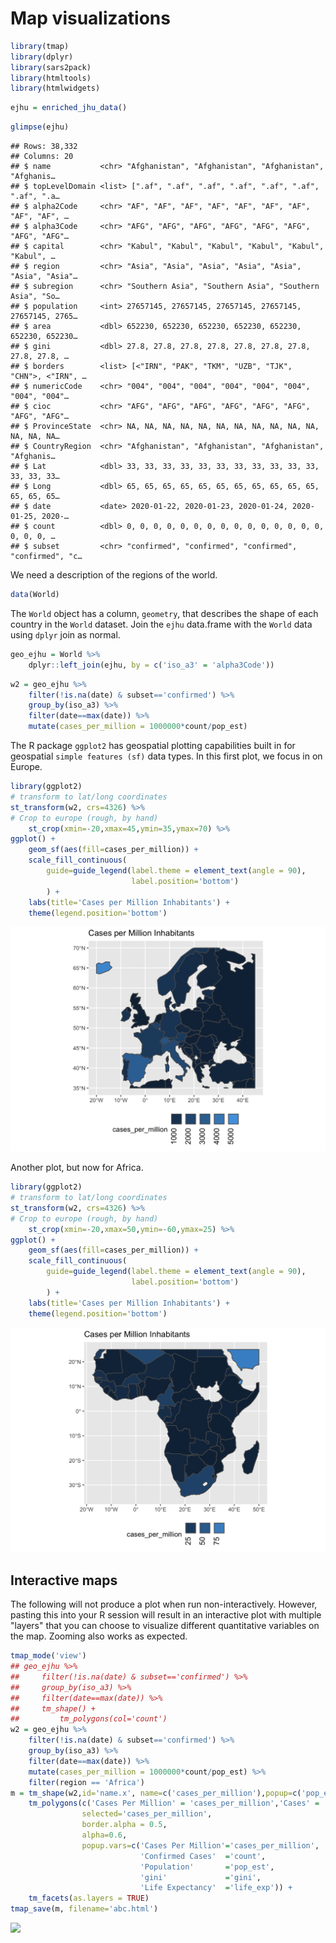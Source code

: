 # Map visualizations




```r
library(tmap)
library(dplyr)
library(sars2pack)
library(htmltools)
library(htmlwidgets)
```



```r
ejhu = enriched_jhu_data()
```



```r
glimpse(ejhu)
```

```
## Rows: 38,332
## Columns: 20
## $ name           <chr> "Afghanistan", "Afghanistan", "Afghanistan", "Afghanis…
## $ topLevelDomain <list> [".af", ".af", ".af", ".af", ".af", ".af", ".af", ".a…
## $ alpha2Code     <chr> "AF", "AF", "AF", "AF", "AF", "AF", "AF", "AF", "AF", …
## $ alpha3Code     <chr> "AFG", "AFG", "AFG", "AFG", "AFG", "AFG", "AFG", "AFG"…
## $ capital        <chr> "Kabul", "Kabul", "Kabul", "Kabul", "Kabul", "Kabul", …
## $ region         <chr> "Asia", "Asia", "Asia", "Asia", "Asia", "Asia", "Asia"…
## $ subregion      <chr> "Southern Asia", "Southern Asia", "Southern Asia", "So…
## $ population     <int> 27657145, 27657145, 27657145, 27657145, 27657145, 2765…
## $ area           <dbl> 652230, 652230, 652230, 652230, 652230, 652230, 652230…
## $ gini           <dbl> 27.8, 27.8, 27.8, 27.8, 27.8, 27.8, 27.8, 27.8, 27.8, …
## $ borders        <list> [<"IRN", "PAK", "TKM", "UZB", "TJK", "CHN">, <"IRN", …
## $ numericCode    <chr> "004", "004", "004", "004", "004", "004", "004", "004"…
## $ cioc           <chr> "AFG", "AFG", "AFG", "AFG", "AFG", "AFG", "AFG", "AFG"…
## $ ProvinceState  <chr> NA, NA, NA, NA, NA, NA, NA, NA, NA, NA, NA, NA, NA, NA…
## $ CountryRegion  <chr> "Afghanistan", "Afghanistan", "Afghanistan", "Afghanis…
## $ Lat            <dbl> 33, 33, 33, 33, 33, 33, 33, 33, 33, 33, 33, 33, 33, 33…
## $ Long           <dbl> 65, 65, 65, 65, 65, 65, 65, 65, 65, 65, 65, 65, 65, 65…
## $ date           <date> 2020-01-22, 2020-01-23, 2020-01-24, 2020-01-25, 2020-…
## $ count          <dbl> 0, 0, 0, 0, 0, 0, 0, 0, 0, 0, 0, 0, 0, 0, 0, 0, 0, 0, …
## $ subset         <chr> "confirmed", "confirmed", "confirmed", "confirmed", "c…
```

We need a description of the regions of the world.


```r
data(World)
```

The `World` object has a column, `geometry`, that describes the shape of each country
in the `World` dataset. Join the `ejhu` data.frame with the `World` data using
`dplyr` join as normal.



```r
geo_ejhu = World %>%
    dplyr::left_join(ejhu, by = c('iso_a3' = 'alpha3Code'))
```


```r
w2 = geo_ejhu %>%
    filter(!is.na(date) & subset=='confirmed') %>%
    group_by(iso_a3) %>%
    filter(date==max(date)) %>%
    mutate(cases_per_million = 1000000*count/pop_est)
```

The R package `ggplot2` has geospatial plotting capabilities built in for
geospatial `simple features (sf)` data types. In this first plot, we focus
in on Europe.


```r
library(ggplot2)
# transform to lat/long coordinates
st_transform(w2, crs=4326) %>%
# Crop to europe (rough, by hand)
    st_crop(xmin=-20,xmax=45,ymin=35,ymax=70) %>%
ggplot() +
    geom_sf(aes(fill=cases_per_million)) +
    scale_fill_continuous(
        guide=guide_legend(label.theme = element_text(angle = 90),
                           label.position='bottom')
        ) + 
    labs(title='Cases per Million Inhabitants') +
    theme(legend.position='bottom')
```

<img src="map_visualization_files/figure-html/unnamed-chunk-8-1.png" width="672" />

Another plot, but now for Africa.


```r
library(ggplot2)
# transform to lat/long coordinates
st_transform(w2, crs=4326) %>%
# Crop to europe (rough, by hand)
    st_crop(xmin=-20,xmax=50,ymin=-60,ymax=25) %>%
ggplot() +
    geom_sf(aes(fill=cases_per_million)) +
    scale_fill_continuous(
        guide=guide_legend(label.theme = element_text(angle = 90),
                           label.position='bottom')
        ) + 
    labs(title='Cases per Million Inhabitants') +
    theme(legend.position='bottom')
```

<img src="map_visualization_files/figure-html/unnamed-chunk-9-1.png" width="672" />

## Interactive maps

The following will not produce a plot when run
non-interactively. However, pasting this into your R session will
result in an interactive plot with multiple "layers" that you can
choose to visualize different quantitative variables on the
map. Zooming also works as expected.


```r
tmap_mode('view')
## geo_ejhu %>%
##     filter(!is.na(date) & subset=='confirmed') %>%
##     group_by(iso_a3) %>%
##     filter(date==max(date)) %>%
##     tm_shape() +
##         tm_polygons(col='count')
w2 = geo_ejhu %>%
    filter(!is.na(date) & subset=='confirmed') %>%
    group_by(iso_a3) %>%
    filter(date==max(date)) %>%
    mutate(cases_per_million = 1000000*count/pop_est) %>%
    filter(region == 'Africa')
m = tm_shape(w2,id='name.x', name=c('cases_per_million'),popup=c('pop_est')) +
    tm_polygons(c('Cases Per Million' = 'cases_per_million','Cases' = 'count',"Well-being index"='well_being', 'GINI'='gini'),
                selected='cases_per_million',
                border.alpha = 0.5,
                alpha=0.6,
                popup.vars=c('Cases Per Million'='cases_per_million',
                             'Confirmed Cases'  ='count',
                             'Population'       ='pop_est',
                             'gini'             ='gini',
                             'Life Expectancy'  ='life_exp')) +
    tm_facets(as.layers = TRUE)
tmap_save(m, filename='abc.html')
```

![](images/tmap_world_screen_shot.png)
